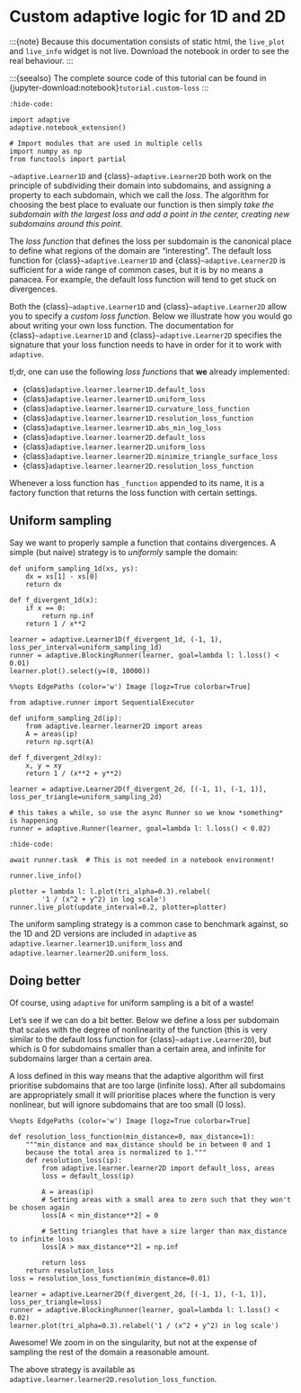 # Custom adaptive logic for 1D and 2D

:::{note}
Because this documentation consists of static html, the `live_plot`
and `live_info` widget is not live. Download the notebook
in order to see the real behaviour.
:::

:::{seealso}
The complete source code of this tutorial can be found in
{jupyter-download:notebook}`tutorial.custom-loss`
:::

```{jupyter-execute}
:hide-code:

import adaptive
adaptive.notebook_extension()

# Import modules that are used in multiple cells
import numpy as np
from functools import partial

```

`~adaptive.Learner1D` and {class}`~adaptive.Learner2D` both work on the principle of
subdividing their domain into subdomains, and assigning a property to
each subdomain, which we call the *loss*. The algorithm for choosing the
best place to evaluate our function is then simply *take the subdomain
with the largest loss and add a point in the center, creating new
subdomains around this point*.

The *loss function* that defines the loss per subdomain is the canonical
place to define what regions of the domain are “interesting”. The
default loss function for {class}`~adaptive.Learner1D` and {class}`~adaptive.Learner2D` is sufficient
for a wide range of common cases, but it is by no means a panacea. For
example, the default loss function will tend to get stuck on
divergences.

Both the {class}`~adaptive.Learner1D` and {class}`~adaptive.Learner2D` allow you to specify a *custom
loss function*. Below we illustrate how you would go about writing your
own loss function. The documentation for {class}`~adaptive.Learner1D` and {class}`~adaptive.Learner2D`
specifies the signature that your loss function needs to have in order
for it to work with `adaptive`.

tl;dr, one can use the following *loss functions* that
**we** already implemented:

- {class}`adaptive.learner.learner1D.default_loss`
- {class}`adaptive.learner.learner1D.uniform_loss`
- {class}`adaptive.learner.learner1D.curvature_loss_function`
- {class}`adaptive.learner.learner1D.resolution_loss_function`
- {class}`adaptive.learner.learner1D.abs_min_log_loss`
- {class}`adaptive.learner.learner2D.default_loss`
- {class}`adaptive.learner.learner2D.uniform_loss`
- {class}`adaptive.learner.learner2D.minimize_triangle_surface_loss`
- {class}`adaptive.learner.learner2D.resolution_loss_function`

Whenever a loss function has `_function` appended to its name, it is a factory function
that returns the loss function with certain settings.

## Uniform sampling

Say we want to properly sample a function that contains divergences. A
simple (but naive) strategy is to *uniformly* sample the domain:

```{jupyter-execute}
def uniform_sampling_1d(xs, ys):
    dx = xs[1] - xs[0]
    return dx

def f_divergent_1d(x):
    if x == 0:
        return np.inf
    return 1 / x**2

learner = adaptive.Learner1D(f_divergent_1d, (-1, 1), loss_per_interval=uniform_sampling_1d)
runner = adaptive.BlockingRunner(learner, goal=lambda l: l.loss() < 0.01)
learner.plot().select(y=(0, 10000))
```

```{jupyter-execute}
%%opts EdgePaths (color='w') Image [logz=True colorbar=True]

from adaptive.runner import SequentialExecutor

def uniform_sampling_2d(ip):
    from adaptive.learner.learner2D import areas
    A = areas(ip)
    return np.sqrt(A)

def f_divergent_2d(xy):
    x, y = xy
    return 1 / (x**2 + y**2)

learner = adaptive.Learner2D(f_divergent_2d, [(-1, 1), (-1, 1)], loss_per_triangle=uniform_sampling_2d)

# this takes a while, so use the async Runner so we know *something* is happening
runner = adaptive.Runner(learner, goal=lambda l: l.loss() < 0.02)
```

```{jupyter-execute}
:hide-code:

await runner.task  # This is not needed in a notebook environment!
```

```{jupyter-execute}
runner.live_info()
```

```{jupyter-execute}
plotter = lambda l: l.plot(tri_alpha=0.3).relabel(
        '1 / (x^2 + y^2) in log scale')
runner.live_plot(update_interval=0.2, plotter=plotter)
```

The uniform sampling strategy is a common case to benchmark against, so
the 1D and 2D versions are included in `adaptive` as
`adaptive.learner.learner1D.uniform_loss` and
`adaptive.learner.learner2D.uniform_loss`.

## Doing better

Of course, using `adaptive` for uniform sampling is a bit of a waste!

Let’s see if we can do a bit better. Below we define a loss per
subdomain that scales with the degree of nonlinearity of the function
(this is very similar to the default loss function for {class}`~adaptive.Learner2D`),
but which is 0 for subdomains smaller than a certain area, and infinite
for subdomains larger than a certain area.

A loss defined in this way means that the adaptive algorithm will first
prioritise subdomains that are too large (infinite loss). After all
subdomains are appropriately small it will prioritise places where the
function is very nonlinear, but will ignore subdomains that are too
small (0 loss).

```{jupyter-execute}
%%opts EdgePaths (color='w') Image [logz=True colorbar=True]

def resolution_loss_function(min_distance=0, max_distance=1):
    """min_distance and max_distance should be in between 0 and 1
    because the total area is normalized to 1."""
    def resolution_loss(ip):
        from adaptive.learner.learner2D import default_loss, areas
        loss = default_loss(ip)

        A = areas(ip)
        # Setting areas with a small area to zero such that they won't be chosen again
        loss[A < min_distance**2] = 0

        # Setting triangles that have a size larger than max_distance to infinite loss
        loss[A > max_distance**2] = np.inf

        return loss
    return resolution_loss
loss = resolution_loss_function(min_distance=0.01)

learner = adaptive.Learner2D(f_divergent_2d, [(-1, 1), (-1, 1)], loss_per_triangle=loss)
runner = adaptive.BlockingRunner(learner, goal=lambda l: l.loss() < 0.02)
learner.plot(tri_alpha=0.3).relabel('1 / (x^2 + y^2) in log scale')
```

Awesome! We zoom in on the singularity, but not at the expense of
sampling the rest of the domain a reasonable amount.

The above strategy is available as
`adaptive.learner.learner2D.resolution_loss_function`.
